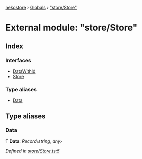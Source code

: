 [nekostore](../README.md) › [Globals](../globals.md) › ["store/Store"](_store_store_.md)

# External module: "store/Store"

## Index

### Interfaces

* [DataWithId](../interfaces/_store_store_.datawithid.md)
* [Store](../interfaces/_store_store_.store.md)

### Type aliases

* [Data](_store_store_.md#data)

## Type aliases

###  Data

Ƭ **Data**: *Record‹string, any›*

*Defined in [store/Store.ts:5](https://github.com/esnya/nekostore/blob/master/src/store/Store.ts#L5)*

